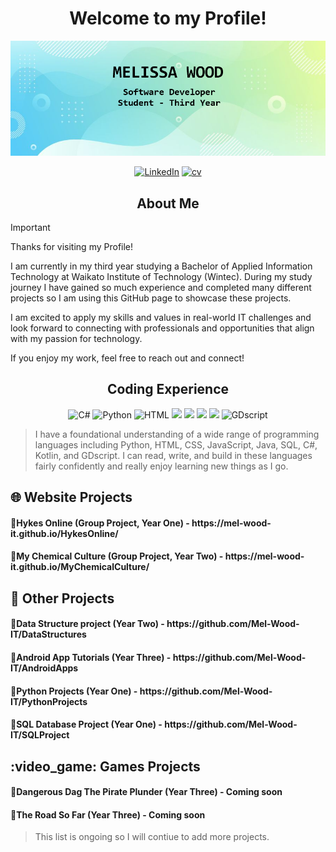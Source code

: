 <h1 align="center"> Welcome to my Profile! </h1>

![Banner](https://github.com/Mel-Wood-IT/Mel-Wood-IT/blob/main/GithubBanner.png)

<p align="center">
    <a href="https://www.linkedin.com/in/melissa-wood-251b84320/" title="LinkedIn">
    <img src="https://img.shields.io/badge/LinkedIn-0077B5?style=for-the-badge&logo=linkedin&logoColor=white" alt="LinkedIn"></a>  
  <a href="https://github.com/Mel-Wood-IT/CV/blob/main/CV%20Melissa%20Wood.pdf" title="cv">
  <img src="https://img.shields.io/badge/Resume-666666?style=for-the-badge&logo=microsoft&logoColor=white"   alt="cv"></a> 
</p>

<h2 align="center"> About Me </h2>

> [!IMPORTANT]
> Thanks for visiting my Profile!
> 
> I am currently in my third year studying a Bachelor of Applied Information Technology at Waikato Institute of
> Technology (Wintec). During my study journey I have gained so much experience and completed many different projects so I am
> using this GitHub page to showcase these projects.
>
> I am excited to apply my skills and values in real-world IT challenges and look forward to connecting with professionals and
> opportunities that align with my passion for technology.
>
> If you enjoy my work, feel free to reach out and connect!


<h2 align="center"> Coding Experience </h2>
<p align="center">
    <img src="https://custom-icon-badges.demolab.com/badge/C%23-%23239120.svg?logo=cshrp&logoColor=white" alt="C#">
    <img src="https://img.shields.io/badge/Python-3776AB?logo=python&logoColor=fff" alt="Python">
    <img src="https://img.shields.io/badge/HTML-%23E34F26.svg?logo=html5&logoColor=white" alt="HTML">
    <img src="https://img.shields.io/badge/JavaScript-F7DF1E?logo=javascript&logoColor=000" alt"JavaScript">
    <img src="https://img.shields.io/badge/CSS-1572B6?logo=css3&logoColor=fff" alt"CSS">
    <img src="https://img.shields.io/badge/Java-%23ED8B00.svg?logo=openjdk&logoColor=white" alt"Java">
    <img src="https://img.shields.io/badge/Kotlin-%237F52FF.svg?logo=kotlin&logoColor=white" alt"Kotlin">
    <img src="https://img.shields.io/badge/Godot-%23FFFFFF.svg?logo=godot-engine" alt="GDscript">
</p>

> I have a foundational understanding of a wide range of programming languages including Python, HTML, CSS, JavaScript,
> Java, SQL, C#, Kotlin, and GDscript. I can read, write, and build in these languages fairly confidently and really enjoy
> learning new things as I go.

<h2>🌐 Website Projects</h2>
<h4>🔹Hykes Online (Group Project, Year One) - https://mel-wood-it.github.io/HykesOnline/</h4>
<h4>🔹My Chemical Culture (Group Project, Year Two) - https://mel-wood-it.github.io/MyChemicalCulture/</h4>

<h2>🌟 Other Projects </h2>
<h4>🔹Data Structure project (Year Two) - https://github.com/Mel-Wood-IT/DataStructures </h4>
<h4>🔹Android App Tutorials (Year Three) - https://github.com/Mel-Wood-IT/AndroidApps </h4>
<h4>🔹Python Projects (Year One) - https://github.com/Mel-Wood-IT/PythonProjects </h4>
<h4>🔹SQL Database Project (Year One) - https://github.com/Mel-Wood-IT/SQLProject </h4>

<h2>:video_game: Games Projects </h2>
<h4>🔹Dangerous Dag The Pirate Plunder (Year Three) - Coming soon </h4>
<h4>🔹The Road So Far (Year Three) - Coming soon </h4>

> This list is ongoing so I will contiue to add more projects.


